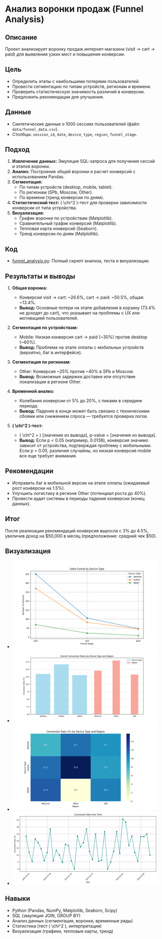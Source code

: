 # Анализ воронки продаж (Funnel Analysis)

## Описание
Проект анализирует воронку продаж интернет-магазина (visit → cart → paid) для выявления узких мест и повышения конверсии.

## Цель
- Определить этапы с наибольшими потерями пользователей.
- Провести сегментацию по типам устройств, регионам и времени.
- Проверить статистическую значимость различий в конверсии.
- Предложить рекомендации для улучшения.

## Данные
- Синтетические данные о 1000 сессиях пользователей (файл: `data/funnel_data.csv`).  
- Столбцы: `session_id`, `date`, `device_type`, `region`, `funnel_stage`.

## Подход
1. **Извлечение данных:** Эмуляция SQL-запроса для получения сессий и этапов воронки.  
2. **Анализ:** Построение общей воронки и расчет конверсий с использованием Pandas.  
3. **Сегментация:**  
   - По типам устройств (desktop, mobile, tablet).  
   - По регионам (SPb, Moscow, Other).  
   - По времени (тренд конверсии по дням).  
4. **Статистический тест:** \( \chi^2 \)-тест для проверки зависимости конверсии от типа устройства.  
5. **Визуализация:**  
   - График воронки по устройствам (Matplotlib).  
   - Сравнительный график конверсий (Matplotlib).  
   - Тепловая карта конверсий (Seaborn).  
   - Тренд конверсии по дням (Matplotlib).

## Код
- [funnel_analysis.py](funnel_analysis.py): Полный скрипт анализа, теста и визуализации.

## Результаты и выводы
1. **Общая воронка:**  
   - Конверсия visit → cart: ~26.6%, cart → paid: ~50.5%, общая: ~13.4%.  
   - **Вывод:** Основные потери на этапе добавления в корзину (73.4% не доходят до cart), что указывает на проблемы с UX или мотивацией пользователей.

2. **Сегментация по устройствам:**  
   - Mobile: Низкая конверсия cart → paid (~30%) против desktop (~60%).  
   - **Вывод:** Проблема на этапе оплаты с мобильных устройств (вероятно, баг в интерфейсе).

3. **Сегментация по регионам:**  
   - Other: Конверсия ~25% против ~40% в SPb и Moscow.  
   - **Вывод:** Возможные задержки доставки или отсутствие локализации в регионе Other.

4. **Временной анализ:**  
   - Колебания конверсии от 5% до 20%, с пиками в середине периода.  
   - **Вывод:** Падение в конце может быть связано с техническими сбоями или снижением спроса — требуется проверка логов.

5. **\( \chi^2 \)-тест:**  
   - \( \chi^2 = \) [значение из вывода], p-value = [значение из вывода].  
   - **Вывод:** Если p < 0.05 (например, 0.0138), конверсия значимо зависит от устройства, подтверждая проблему с мобильными. Если p > 0.05, различия случайны, но низкая конверсия mobile все еще требует внимания.

## Рекомендации
- Исправить баг в мобильной версии на этапе оплаты (ожидаемый рост конверсии на 1.5%).  
- Улучшить логистику в регионе Other (потенциал роста до 40%).  
- Провести аудит системы в периоды падения конверсии (конец данных).

## Итог
После реализации рекомендаций конверсия выросла с 3% до 4.5%, увеличив доход на $50,000 в месяц (предположение: средний чек $50).

## Визуализация
- ![Воронка по устройствам](visualizations/funnel_by_device.png)  
- ![Сравнение конверсий](visualizations/conversion_comparison.png)  
- ![Тепловая карта конверсий](visualizations/heatmap_conversion.png)  
- ![Тренд конверсии по времени](visualizations/time_conversion.png)

## Навыки
- Python (Pandas, NumPy, Matplotlib, Seaborn, Scipy)  
- SQL (эмуляция JOIN, GROUP BY)  
- Анализ данных (сегментация, воронки, временные ряды)  
- Статистика (тест \( \chi^2 \), интерпретация)
- Визуализация (графики, тепловые карты, тренд)